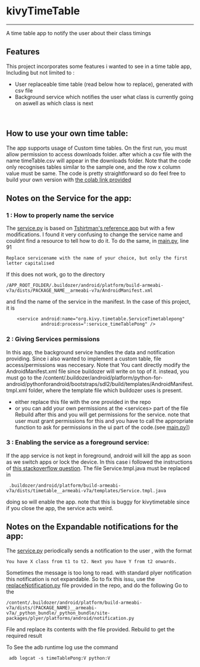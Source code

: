 # kivyTimeTable
<hr>
A time table app to notify the user about their class timings 
<br>


## Features
This project incorporates some features i wanted to see in a time table app, Including but not limited to :
- User replaceable time table (read below how to replace), generated with csv file
- Background service which notifies the user what class is currently going on aswell as which class is next

<br>


## How to use your own time table:
The app supports usage of Custom time tables. On the first run, you must allow permission to access downloads folder. after which a csv file with the name timeTable.csv will appear in the downloads folder. Note that the code only recognises tables similar to the sample one, and the row x column value must be same. The code is pretty straightforward so do feel free to build your own version with [the colab link provided](https://gist.github.com/nandanhere/5ba4d76cad282a0c0b64a1ec1b8530e1)

        
## Notes on the Service for the app:
### 1 : How to properly name the service
The [service.py](https://github.com/nandanhere/kivyTimeTable/blob/main/service.py) is based on [Tshirtman's reference app](https://github.com/tshirtman/kivy_service_osc) but with a few modifications.
I found it very confusing to change the service name and couldnt find a resource to tell how to do it. To do the same, in [main.py](https://github.com/nandanhere/kivyTimeTable/blob/main/main.py), line 91

    Replace servicename with the name of your choice, but only the first letter capitalised 

If this does not work, go to the directory 

    /APP_ROOT_FOLDER/.buildozer/android/platform/build-armeabi-v7a/dists/PACKAGE_NAME__armeabi-v7a/AndroidManifest.xml
  
and find the name of the service in the manifest. In the case of this project, it is 

        <service android:name="org.kivy.timetable.ServiceTimetablepong"
                 android:process=":service_timeTablePong" />
### 2 : Giving Services permissions
In this app, the background service handles the data and notification providing. Since i also wanted to implement a custom table, file access/permissions was neccesary. Note that You cant directly modify the AndroidManifest.xml file since buildozer will write on top of it. instead, you must go to the 
    /content/.buildozer/android/platform/python-for-android/pythonforandroid/bootstraps/sdl2/build/templates/AndroidManifest.tmpl.xml
folder, where the template file which buildozer uses is present.
-   either replace this file with the one provided in the repo
-   or you can add your own permissions at the \<services> part of the file
Rebuild after this and you will get permissions for the service. note that user must grant permissions for this and you have to call the appropriate function to ask for permissions in the ui part of the code.(see [main.py](https://github.com/nandanhere/kivyTimeTable/blob/main/main.py)])
### 3 : Enabling the service as a foreground service:
If the app service is not kept in foreground, android will kill the app as soon as we switch apps or lock the device. In this case i followed the instructions of [this stackoverflow question](https://stackoverflow.com/questions/64473316/foreground-service-in-android-using-kivy). The file Service.tmpl.java must be replaced in 

     .buildozer/android/platform/build-armeabi-v7a/dists/timetable__armeabi-v7a/templates/Service.tmpl.java 
doing so will enable the app. note that this is buggy for kivytimetable since if you close the app, the service acts weird.
## Notes on the Expandable notifications for the app:
The [service.py](https://github.com/nandanhere/kivyTimeTable/blob/main/service.py) periodically sends a notification to the user , with the format 

    You have X class from t1 to t2. Next you have Y from t2 onwards.

Sometimes the message is too long to read. with standard plyer notification this notification is not expandable. So to fix this issu, use the [replaceNotification.py](https://github.com/nandanhere/kivyTimeTable/blob/main/replaceNotification.py) file provided in the repo, and do the following Go to the 

    /content/.buildozer/android/platform/build-armeabi-v7a/dists/(PACKAGE_NAME)__armeabi-v7a/_python_bundle/_python_bundle/site-packages/plyer/platforms/android/notification.py
File and replace its contents with the file provided. Rebuild to get the required result

To See the adb runtime log use the command 

     adb logcat -s timeTablePong:V python:V
